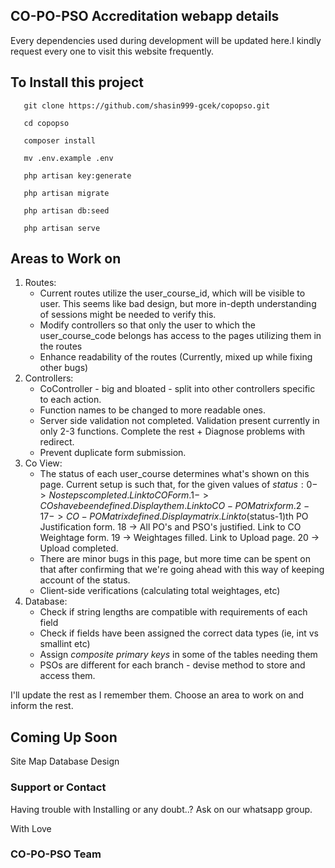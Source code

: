 ## CO-PO-PSO Accreditation webapp details

Every dependencies used during development will be updated here.I kindly request every one to visit this website frequently.

## To Install this project

```
   git clone https://github.com/shasin999-gcek/copopso.git
   
   cd copopso
   
   composer install
   
   mv .env.example .env
   
   php artisan key:generate
   
   php artisan migrate
   
   php artisan db:seed
   
   php artisan serve
```

## Areas to Work on

1. Routes:
   * Current routes utilize the user_course_id, which will be visible to user. This seems like bad design, but more in-depth understanding of sessions might be needed to verify this.
   * Modify controllers so that only the user to which the user_course_code belongs has access to the pages utilizing them in the routes
   * Enhance readability of the routes (Currently, mixed up while fixing other bugs)
2. Controllers:
   * CoController - big and bloated - split into other controllers specific to each action. 
   * Function names to be changed to more readable ones.
   * Server side validation not completed. Validation present currently in only 2-3 functions. Complete the rest + Diagnose problems with redirect. 
   * Prevent duplicate form submission.
3. Co View:
   * The status of each user_course determines what's shown on this page. Current setup is such that, for the given values of $status:
      0 -> No steps completed. Link to CO Form. 
      1 -> COs have been defined. Display them. Link to CO-PO Matrix form. 
      2-17 -> CO-PO Matrix defined. Display matrix. Link to ($status-1)th PO Justification form.
      18 -> All PO's and PSO's justified. Link to CO Weightage form.
      19 -> Weightages filled. Link to Upload page. 
      20 -> Upload completed.
   * There are minor bugs in this page, but more time can be spent on that after confirming that we're going ahead with this way of keeping account of the status.
   * Client-side verifications (calculating total weightages, etc)
4. Database:
   * Check if string lengths are compatible with requirements of each field
   * Check if fields have been assigned the correct data types (ie, int vs smallint etc)
   * Assign *composite primary keys* in some of the tables needing them
   * PSOs are different for each branch - devise method to store and access them. 

 I'll update the rest as I remember them. Choose an area to work on and inform the rest. 
 
## Coming Up Soon
   Site Map
   Database Design 
   
### Support or Contact

Having trouble with Installing or any doubt..?
Ask on our whatsapp group.

With 
Love
### CO-PO-PSO Team

